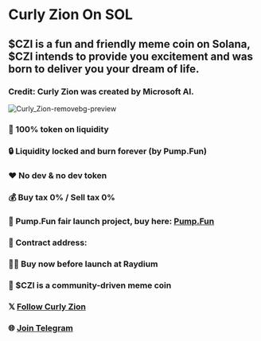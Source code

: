 # Curly Zion On SOL
## $CZI is a fun and friendly meme coin on Solana, $CZI intends to provide you excitement and was born to deliver you your dream of life.
### Credit: Curly Zion was created by Microsoft AI.
![Curly_Zion-removebg-preview](https://github.com/user-attachments/assets/6fe249ff-a38e-4a49-b4e4-0e776b99b097)
### 💯 100% token on liquidity
### 🔒 Liquidity locked and burn forever (by Pump.Fun)
### ❤️ No dev & no dev token
### 💰 Buy tax 0% / Sell tax 0%
### 🚀 Pump.Fun fair launch project, buy here: [Pump.Fun](https://pump.fun/coin/y9KZ1UmzRA7p9xJaVYmSjxjekpjb9pPxjgLYkkVpump)
### 📜 Contract address: 
### 😮‍💨 Buy now before launch at Raydium
### 💪 $CZI is a community-driven meme coin
### 𝕏 [Follow Curly Zion](https://x.com/CurlyZion/)
### 🌐 [Join Telegram](https://t.me/CurlyZion)
